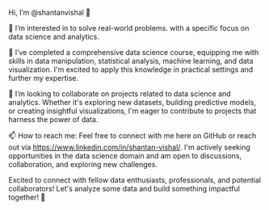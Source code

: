 Hi, I’m @shantanvishal 👋

👀 I’m interested in to solve real-world problems. with a specific focus on data science and analytics.

🌱 I’ve completed a comprehensive data science course, equipping me with skills in data manipulation, statistical analysis, machine learning, and data visualization. I'm excited to apply this knowledge in practical settings and further my expertise.

💞️ I’m looking to collaborate on projects related to data science and analytics. Whether it's exploring new datasets, building predictive models, or creating insightful visualizations, I'm eager to contribute to projects that harness the power of data.

📫 How to reach me: Feel free to connect with me here on GitHub or reach out via https://www.linkedin.com/in/shantan-vishal/. I'm actively seeking opportunities in the data science domain and am open to discussions, collaboration, and exploring new challenges.

Excited to connect with fellow data enthusiasts, professionals, and potential collaborators! Let's analyze some data and build something impactful together! 🚀
